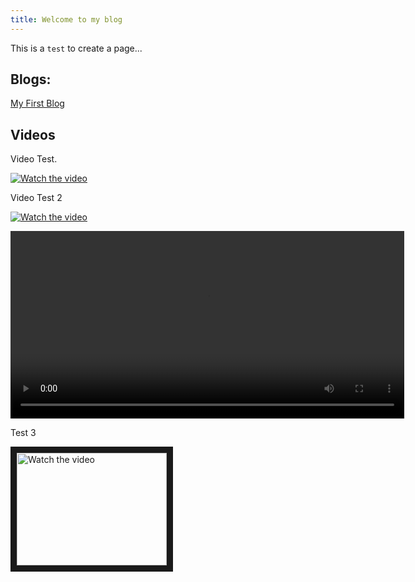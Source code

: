 ```yaml
---
title: Welcome to my blog
---
```

This is a `test` to create a page...

## Blogs:
  [My First Blog](./_posts/2025-02-25-MyFirstBlog.md)

## Videos
  Video Test.
  
  [![Watch the video](https://img.youtube.com/vi/JfQCPxMp2U8/default.jpg)](https://www.youtube.com/embed/JfQCPxMp2U8)

  Video Test 2
  
 [![Watch the video](http://img.youtube.com/vi/JfQCPxMp2U8/0.jpg)](https://www.youtube.com/embed/JfQCPxMp2U8)

<video width="630" height="300" src="https://www.youtube.com/embed/JfQCPxMp2U8"></video>


Test 3

<a href="http://www.youtube.com/watch?feature=player_embedded&v=JfQCPxMp2U8" target="_blank">
 <img src="http://img.youtube.com/vi/JfQCPxMp2U8/1.jpg" alt="Watch the video" width="240" height="180" border="10" />
</a>

